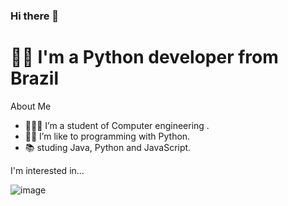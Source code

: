 ### Hi there 👋
# 👨‍💻  I'm a Python developer from Brazil

About Me

- 👨🏻‍🎓 I’m a student of Computer engineering .
- 👨‍💻 I’m like to programming with Python.
- 📚 studing Java, Python and JavaScript.

I'm interested in...

![image](https://img.shields.io/badge/Python-FFD43B?style=for-the-badge&logo=python&logoColor=blue
)
